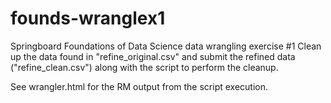 # founds-wranglex1
Springboard Foundations of Data Science data wrangling exercise #1
Clean up the data found in "refine_original.csv" and submit the refined data ("refine_clean.csv") along with the script to perform the cleanup.

See wrangler.html for the RM output from the script execution.